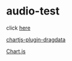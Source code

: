 # audio-test

click [here](https://the-medium-place.github.io/audio-test/)


[chartjs-plugin-dragdata](https://github.com/chrispahm/chartjs-plugin-dragdata)

[Chart.js](https://www.chartjs.org/)
